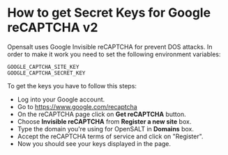 # How to get Secret Keys for Google reCAPTCHA v2

Opensalt uses Google Invisible reCAPTCHA for prevent DOS attacks. In order to make it work you need to set the following environment variables:
```
GOOGLE_CAPTCHA_SITE_KEY
GOOGLE_CAPTCHA_SECRET_KEY
```

To get the keys you have to follow this steps:

- Log into your Google account.
- Go to https://www.google.com/recaptcha
- On the reCAPTCHA page click on **Get reCAPTCHA** button.
- Choose **Invisible reCAPTCHA** from **Register a new site** box.
- Type the domain you're using for OpenSALT  in **Domains** box.
- Accept the reCAPTCHA terms of service and click on "Register".
- Now you should see your keys displayed in the page.
